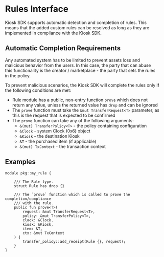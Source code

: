 # Rules Interface

Kiosk SDK supports automatic detection and completion of rules. This means that the added custom rules can be resolved as long as they are implemented in compliance with the Kiosk SDK.

## Automatic Completion Requirements

Any automated system has to be limited to prevent assets loss and malicious behavior from the users. In this case, the party that can abuse this functionality is the creator / marketplace - the party that sets the rules in the policy.

To prevent malicious scenarios, the Kiosk SDK will complete the rules only if the following conditions are met:

- Rule module has a public, non-entry function `prove` which does not return any value, unless the returned value has `drop` and can be ignored
- The `prove` function must take the `&mut TransferRequest<T>` parameter, as this is the request that is expected to be confirmed
- The `prove` function can take any of the following arguments:
    - `&(mut) TransferPolicy<T>` - the policy containing configuration
    - `&Clock` - system Clock (0x6) object
    - `&Kiosk` - the destination Kiosk
    - `&T` - the purchased item (if applicable)
    - `&(mut) TxContext` - the transaction context

## Examples

```move
module pkg::my_rule {

    /// The Rule type.
    struct Rule has drop {}

    /// The `prove` function which is called to prove the completion/compliance
    /// with the rule.
    public fun prove<T>(
        request: &mut TransferRequest<T>,
        policy: &mut TransferPolicy<T>,
        clock: &Clock,
        kiosk: &Kiosk,
        item: &T,
        ctx: &mut TxContext
    ) {
        transfer_policy::add_receipt(Rule {}, request);
    }
}
```
